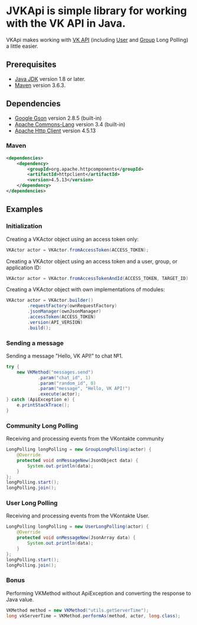 # JVKApi is simple library for working with the VK API in Java.

VKApi makes working with [VK API](https://vk.com/dev/first_guide) (including [User](https://vk.com/dev/using_longpoll) and [Group](https://vk.com/dev/bots_longpoll) Long Polling) a little easier.

## Prerequisites

* [Java JDK](https://www.oracle.com/java/technologies/downloads/) version 1.8 or later.
* [Maven](https://maven.apache.org/) version 3.6.3.

## Dependencies

* [Google Gson](https://github.com/google/gson) version 2.8.5 (built-in)
* [Apache Commons-Lang](https://commons.apache.org/proper/commons-lang/) version 3.4 (built-in)
* [Apache Http Client](https://hc.apache.org/httpcomponents-client-4.5.x/) version 4.5.13

### Maven

```xml
<dependencies>
    <dependency>
        <groupId>org.apache.httpcomponents</groupId>
        <artifactId>httpclient</artifactId>
        <version>4.5.13</version>
    </dependency>
</dependencies>
```

## Examples

### Initialization

Creating a VKActor object using an access token only:

```java
VKActor actor = VKActor.fromAccessToken(ACCESS_TOKEN);
```

Creating a VKActor object using an access token and a user, group, or application ID:

```java
VKActor actor = VKActor.fromAccessTokenAndId(ACCESS_TOKEN, TARGET_ID)
```

Creating a VKActor object with own implementations of modules:

```java
VKActor actor = VKActor.builder()
        .requestFactory(ownRequestFactory)
        .jsonManager(ownJsonManager)
        .accessToken(ACCESS_TOKEN)
        .version(API_VERSION)
        .build();
```

### Sending a message

Sending a message "Hello, VK API!" to chat №1.

```java
try {
    new VKMethod("messages.send")
            .param("chat_id", 1)
            .param("random_id", 0)
            .param("message", "Hello, VK API!")
            .execute(actor);
} catch (ApiException e) {
    e.printStackTrace();
}
```

### Community Long Polling

Receiving and processing events from the VKontakte community

```java
LongPolling longPolling = new GroupLongPolling(actor) {
    @Override
    protected void onMessageNew(JsonObject data) {
        System.out.println(data);
    }
};
longPolling.start();
longPolling.join();
```

### User Long Polling

Receiving and processing events from the VKontakte User.

```java
LongPolling longPolling = new UserLongPolling(actor) {
    @Override
    protected void onMessageNew(JsonArray data) {
        System.out.println(data);
    }
};
longPolling.start();
longPolling.join();
```

### Bonus

Performing VKMethod without ApiException and converting the response to Java value.

```java
VKMethod method = new VKMethod("utils.getServerTime");
long vkServerTime = VKMethod.performAs(method, actor, long.class);
```